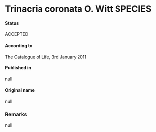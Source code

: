 Trinacria coronata O. Witt SPECIES
=======

#### Status
ACCEPTED

#### According to
The Catalogue of Life, 3rd January 2011

#### Published in
null

#### Original name
null

### Remarks
null